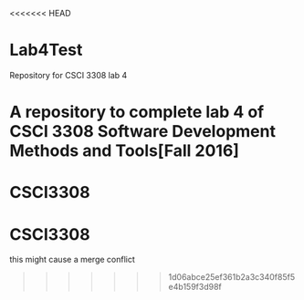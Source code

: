 <<<<<<< HEAD
# Lab4Test
Repository for CSCI 3308 lab 4

A repository to complete lab 4 of CSCI 3308 Software Development Methods and Tools[Fall 2016]
=======
# CSCI3308
# CSCI3308
this might cause a merge conflict
>>>>>>> 1d06abce25ef361b2a3c340f85f5e4b159f3d98f
